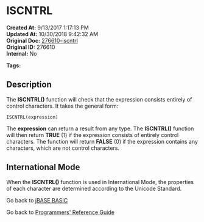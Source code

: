 # ISCNTRL

**Created At:** 9/13/2017 1:17:13 PM  
**Updated At:** 10/30/2018 9:42:32 AM  
**Original Doc:** [276610-iscntrl](https://docs.jbase.com/36868-jbase-basic/276610-iscntrl)  
**Original ID:** 276610  
**Internal:** No  

**Tags:**
<badge text='string manipulation' vertical='middle' />

## Description

The **ISCNTRL()** function will check that the expression consists entirely of control characters. It takes the general form:

```
ISCNTRL(expression)
```

The **expression** can return a result from any type. The **ISCNTRL()** function will then return **TRUE** (1) if the expression consists of entirely control characters. The function will return **FALSE** (0) if the expression contains any characters, which are not control characters.

## International Mode

When the **ISCNTRL()** function is used in International Mode, the properties of each character are determined according to the Unicode Standard.

Go back to [jBASE BASIC](./../README.md)

Go back to [Programmers' Reference Guide](./../../reference-guides/jbc/README.md)
